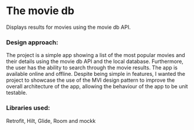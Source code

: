 # The movie db
Displays results for movies using the movie db API.

### Design approach:
The project is a simple app showing a list of the most popular movies and their details using the movie db API and the local database. Furthermore, the user has the ability to search through the  movie results. The app is available online and offline.
Despite being simple in features, I wanted the project to showcase the use of the MVI design pattern to improve the overall architecture of the app, allowing the behaviour of the app to be unit testable.

### Libraries used:
Retrofit, Hilt, Glide, Room and mockk
